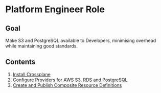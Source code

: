 # Platform Engineer Role

## Goal

Make S3 and PostgreSQL available to Developers, minimising overhead while maintaining good standards.

## Contents

1. [Install Crossplane](1a-crossplane-install/README)
2. [Configure Providers for AWS S3, RDS and PostgreSQL](1b-providers/README)
3. [Create and Publish Composite Resource Definitions](1c-xrds/README)
